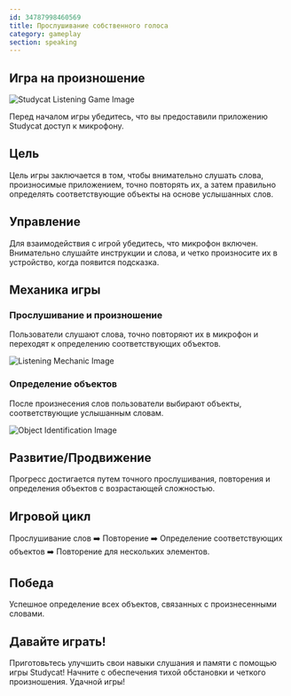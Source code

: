 ```yaml
---
id: 34787998460569
title: Прослушивание собственного голоса 
category: gameplay
section: speaking
---
```

## Игра на произношение

![Studycat Listening Game Image](https://help.studycat.com/hc/article_attachments/34787998441881)

Перед началом игры убедитесь, что вы предоставили приложению Studycat доступ к микрофону.

## Цель

Цель игры заключается в том, чтобы внимательно слушать слова, произносимые приложением, точно повторять их, а затем правильно определять соответствующие объекты на основе услышанных слов.

## Управление

Для взаимодействия с игрой убедитесь, что микрофон включен. Внимательно слушайте инструкции и слова, и четко произносите их в устройство, когда появится подсказка.

## Механика игры

### Прослушивание и произношение

Пользователи слушают слова, точно повторяют их в микрофон и переходят к определению соответствующих объектов.

![Listening Mechanic Image](https://help.studycat.com/hc/article_attachments/34787998444057)

### Определение объектов

После произнесения слов пользователи выбирают объекты, соответствующие услышанным словам.

![Object Identification Image](https://help.studycat.com/hc/article_attachments/34787998447001)

## Развитие/Продвижение

Прогресс достигается путем точного прослушивания, повторения и определения объектов с возрастающей сложностью.

## Игровой цикл

Прослушивание слов ➡️ Повторение ➡️ Определение соответствующих объектов ➡️ Повторение для нескольких элементов.

## Победа

Успешное определение всех объектов, связанных с произнесенными словами.

## Давайте играть!

Приготовьтесь улучшить свои навыки слушания и памяти с помощью игры Studycat! Начните с обеспечения тихой обстановки и четкого произношения. Удачной игры!


